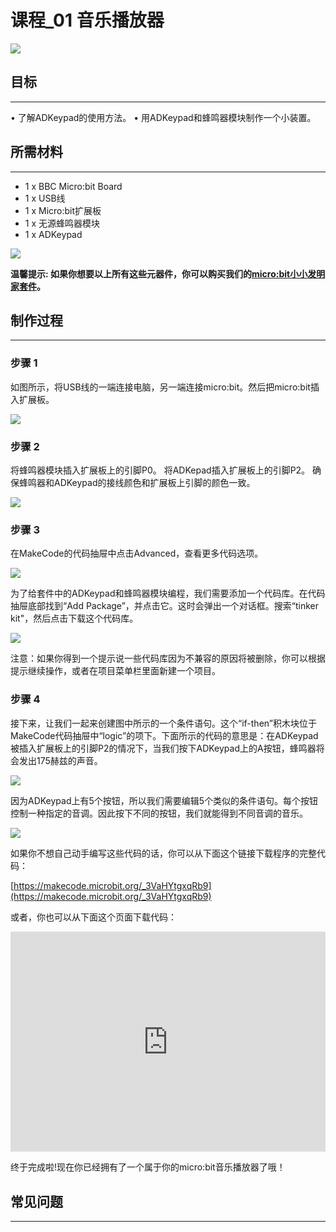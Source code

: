 # 课程_01 音乐播放器

![](./images/cqLH6Bs.jpg)  

## 目标
---

• 了解ADKeypad的使用方法。
• 用ADKeypad和蜂鸣器模块制作一个小装置。


## 所需材料
---

- 1 x BBC Micro:bit Board
- 1 x USB线
- 1 x Micro:bit扩展板
- 1 x 无源蜂鸣器模块
- 1 x ADKeypad

![](./images/5BURByd.jpg)

**温馨提示: 如果你想要以上所有这些元器件，你可以购买我们的[micro:bit小小发明家套件](https://item.taobao.com/item.htm?spm=a230r.7195193.1997079397.9.z3IMPf&id=564707672256&abbucket=5)。**


## 制作过程
---

### 步骤 1  

如图所示，将USB线的一端连接电脑，另一端连接micro:bit。然后把micro:bit插入扩展板。 

![](./images/LZR0LH8.jpg)


### 步骤 2  

将蜂鸣器模块插入扩展板上的引脚P0。
将ADKepad插入扩展板上的引脚P2。
确保蜂鸣器和ADKeypad的接线颜色和扩展板上引脚的颜色一致。 
 
![](./images/9MsaKEF.jpg)


### 步骤 3  

在MakeCode的代码抽屉中点击Advanced，查看更多代码选项。

![](./images/R5lx5Np.jpg)

为了给套件中的ADKeypad和蜂鸣器模块编程，我们需要添加一个代码库。在代码抽屉底部找到“Add Package”，并点击它。这时会弹出一个对话框。搜索“tinker kit"，然后点击下载这个代码库。

![](./images/pduH11r.png)

注意：如果你得到一个提示说一些代码库因为不兼容的原因将被删除，你可以根据提示继续操作，或者在项目菜单栏里面新建一个项目。


### 步骤 4  

接下来，让我们一起来创建图中所示的一个条件语句。这个“if-then”积木块位于MakeCode代码抽屉中“logic”的项下。下面所示的代码的意思是：在ADKeypad被插入扩展板上的引脚P2的情况下，当我们按下ADKeypad上的A按钮，蜂鸣器将会发出175赫兹的声音。

![](./images/flXdhMM.png)
 
因为ADKeypad上有5个按钮，所以我们需要编辑5个类似的条件语句。每个按钮控制一种指定的音调。因此按下不同的按钮，我们就能得到不同音调的音乐。

![](./images/vHKhOqU.png)

如果你不想自己动手编写这些代码的话，你可以从下面这个链接下载程序的完整代码：

[https://makecode.microbit.org/_3VaHYtgxqRb9](https://makecode.microbit.org/_3VaHYtgxqRb9)

或者，你也可以从下面这个页面下载代码：

<div style="position:relative;height:0;padding-bottom:70%;overflow:hidden;"><iframe style="position:absolute;top:0;left:0;width:100%;height:100%;" src="https://makecode.microbit.org/#pub:_3VaHYtgxqRb9" frameborder="0" sandbox="allow-popups allow-forms allow-scripts allow-same-origin"></iframe></div>

终于完成啦!现在你已经拥有了一个属于你的micro:bit音乐播放器了哦！

## 常见问题
---
